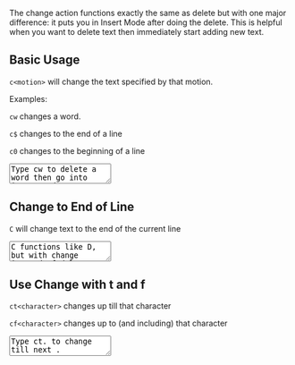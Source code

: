 The change action functions exactly the same as delete but with one major difference: it puts you in Insert Mode after doing the delete. This is helpful when you want to delete text then immediately start adding new text.

## Basic Usage

`c<motion>` will change the text specified by that motion.

Examples:

`cw` changes a word.

`c$` changes to the end of a line

`c0` changes to the beginning of a line

<div><textarea>
Type cw to delete a word then go into insert mode.

Try c$ on this line.

Try c0 on this line
</textarea></div>

## Change to End of Line

`C` will change text to the end of the current line

<div><textarea>
C functions like D, but with change instead of delete.
</textarea></div>

## Use Change with t and f

`ct<character>` changes up till that character

`cf<character>` changes up to (and including) that character

<div><textarea>
Type ct. to change till next .

Type ct) to change till next )

Type cta to change till next a
</textarea></div>
